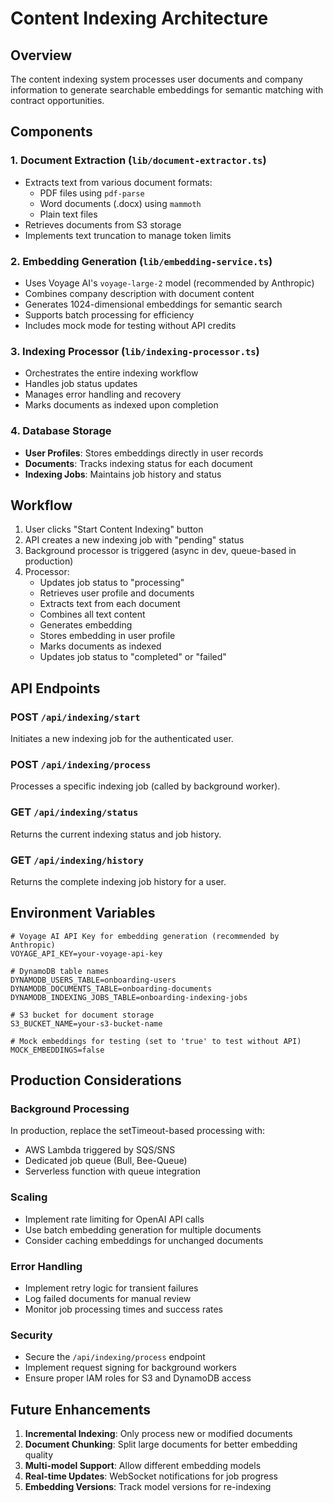 # Content Indexing Architecture

## Overview

The content indexing system processes user documents and company information to generate searchable embeddings for semantic matching with contract opportunities.

## Components

### 1. Document Extraction (`lib/document-extractor.ts`)
- Extracts text from various document formats:
  - PDF files using `pdf-parse`
  - Word documents (.docx) using `mammoth`
  - Plain text files
- Retrieves documents from S3 storage
- Implements text truncation to manage token limits

### 2. Embedding Generation (`lib/embedding-service.ts`)
- Uses Voyage AI's `voyage-large-2` model (recommended by Anthropic)
- Combines company description with document content
- Generates 1024-dimensional embeddings for semantic search
- Supports batch processing for efficiency
- Includes mock mode for testing without API credits

### 3. Indexing Processor (`lib/indexing-processor.ts`)
- Orchestrates the entire indexing workflow
- Handles job status updates
- Manages error handling and recovery
- Marks documents as indexed upon completion

### 4. Database Storage
- **User Profiles**: Stores embeddings directly in user records
- **Documents**: Tracks indexing status for each document
- **Indexing Jobs**: Maintains job history and status

## Workflow

1. User clicks "Start Content Indexing" button
2. API creates a new indexing job with "pending" status
3. Background processor is triggered (async in dev, queue-based in production)
4. Processor:
   - Updates job status to "processing"
   - Retrieves user profile and documents
   - Extracts text from each document
   - Combines all text content
   - Generates embedding
   - Stores embedding in user profile
   - Marks documents as indexed
   - Updates job status to "completed" or "failed"

## API Endpoints

### POST `/api/indexing/start`
Initiates a new indexing job for the authenticated user.

### POST `/api/indexing/process`
Processes a specific indexing job (called by background worker).

### GET `/api/indexing/status`
Returns the current indexing status and job history.

### GET `/api/indexing/history`
Returns the complete indexing job history for a user.

## Environment Variables

```env
# Voyage AI API Key for embedding generation (recommended by Anthropic)
VOYAGE_API_KEY=your-voyage-api-key

# DynamoDB table names
DYNAMODB_USERS_TABLE=onboarding-users
DYNAMODB_DOCUMENTS_TABLE=onboarding-documents
DYNAMODB_INDEXING_JOBS_TABLE=onboarding-indexing-jobs

# S3 bucket for document storage
S3_BUCKET_NAME=your-s3-bucket-name

# Mock embeddings for testing (set to 'true' to test without API)
MOCK_EMBEDDINGS=false
```

## Production Considerations

### Background Processing
In production, replace the setTimeout-based processing with:
- AWS Lambda triggered by SQS/SNS
- Dedicated job queue (Bull, Bee-Queue)
- Serverless function with queue integration

### Scaling
- Implement rate limiting for OpenAI API calls
- Use batch embedding generation for multiple documents
- Consider caching embeddings for unchanged documents

### Error Handling
- Implement retry logic for transient failures
- Log failed documents for manual review
- Monitor job processing times and success rates

### Security
- Secure the `/api/indexing/process` endpoint
- Implement request signing for background workers
- Ensure proper IAM roles for S3 and DynamoDB access

## Future Enhancements

1. **Incremental Indexing**: Only process new or modified documents
2. **Document Chunking**: Split large documents for better embedding quality
3. **Multi-model Support**: Allow different embedding models
4. **Real-time Updates**: WebSocket notifications for job progress
5. **Embedding Versions**: Track model versions for re-indexing